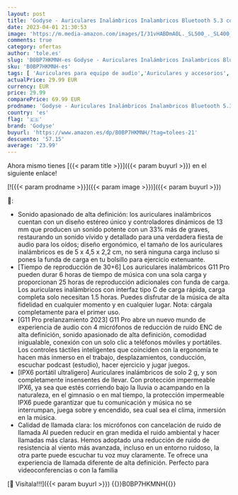 ```yaml
---
layout: post
title: 'Godyse - Auriculares Inalámbricos Inalambricos Bluetooth 5.3 con 4 Micrófono Cascos Inalambricos 36Hr de Uso Ininterrumpido IPX7 Impermeables Toque Inteligente para iPhone Huawei Xiaomi Samsung'
date: 2023-04-01 21:30:53
image: 'https://m.media-amazon.com/images/I/31vHABDmA0L._SL500_._SL400_.jpg'
comments: true
category: ofertas
author: 'tole.es'
slug: 'B0BP7HKMNH-es Godyse - Auriculares Inalámbricos Inalambricos Bluetooth...'
sku: 'B0BP7HKMNH-es'
tags: [ 'Auriculares para equipo de audio','Auriculares y accesorios','Electrónica','godyse','iphone','🇪🇸', ]
actualPrice: 29.99 EUR
currency: EUR
price: 29.99
comparePrice: 69.99 EUR
prodname: 'Godyse - Auriculares Inalámbricos Inalambricos Bluetooth 5.3 con 4 Micrófono Cascos Inalambricos 36Hr de Uso Ininterrumpido IPX7 Impermeables Toque Inteligente para iPhone Huawei Xiaomi Samsung'
country: 'es'
flag: '🇪🇸'
brand: 'Godyse'
buyurl: 'https://www.amazon.es/dp/B0BP7HKMNH/?tag=tolees-21'
descuento: '57.15'
average: '23.99'
---
```


Ahora mismo tienes [{{< param title >}}]({{< param buyurl >}}) en el siguiente enlace!

[![{{< param prodname >}}]({{< param image >}})]({{< param buyurl >}})

🔎:

- Sonido apasionado de alta definición: los auriculares inalámbricos cuentan con un diseño estéreo único y controladores dinámicos de 13 mm que producen un sonido potente con un 33% más de graves, restaurando un sonido vívido y detallado para una verdadera fiesta de audio para los oídos; diseño ergonómico, el tamaño de los auriculares inalámbricos es de 5 x 4,5 x 2,2 cm, no será ninguna carga incluso si pones la funda de carga en tu bolsillo para ejercicio extenuante.
- [Tiempo de reproducción de 30+6] Los auriculares inalámbricos G11 Pro pueden durar 6 horas de tiempo de música con una sola carga y proporcionan 25 horas de reproducción adicionales con funda de carga. Los auriculares inalámbricos con interfaz tipo C de carga rápida, carga completa solo necesitan 1.5 horas. Puedes disfrutar de la música de alta fidelidad en cualquier momento y en cualquier lugar. Nota: cárgala completamente para el primer uso.
- [G11 Pro prelanzamiento 2023] G11 Pro abre un nuevo mundo de experiencia de audio con 4 micrófonos de reducción de ruido ENC de alta definición, sonido apasionado de alta definición, comodidad inigualable, conexión con un solo clic a teléfonos móviles y portátiles. Los controles táctiles inteligentes que coinciden con la ergonomía te hacen más inmerso en el trabajo, desplazamientos, conducción, escuchar podcast (estudio), hacer ejercicio y jugar juegos.
- [IPX6 portátil ultraligero] Auriculares inalámbricos de solo 2 g, y son completamente insensentes de llevar. Con protección impermeable IPX6, ya sea que estés corriendo bajo la lluvia o acampando en la naturaleza, en el gimnasio o en mal tiempo, la protección impermeable IPX6 puede garantizar que tu comunicación y música no se interrumpan, juega sobre y encendido, sea cual sea el clima, inmersión en la música.
- Calidad de llamada clara: los micrófonos con cancelación de ruido de llamada AI pueden reducir en gran medida el ruido ambiental y hacer llamadas más claras. Hemos adoptado una reducción de ruido de resistencia al viento más avanzada, incluso en un entorno ruidoso, la otra parte puede escuchar tu voz muy claramente. Te ofrece una experiencia de llamada diferente de alta definición. Perfecto para videoconferencias o con la familia

[🛒 Visítala!!!]({{< param buyurl >}})
{{<world>}}B0BP7HKMNH{{</world>}}
